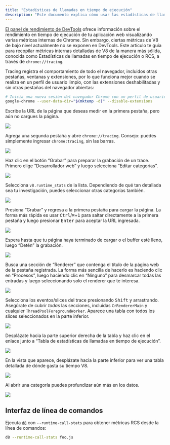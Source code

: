 ```yaml
---
title: "Estadísticas de llamadas en tiempo de ejecución"
description: "Este documento explica cómo usar las estadísticas de llamadas en tiempo de ejecución para obtener métricas internas detalladas de V8."
---
```

[El panel de rendimiento de DevTools](https://developers.google.com/web/tools/chrome-devtools/evaluate-performance/) ofrece información sobre el rendimiento en tiempo de ejecución de tu aplicación web visualizando varias métricas internas de Chrome. Sin embargo, ciertas métricas de V8 de bajo nivel actualmente no se exponen en DevTools. Este artículo te guía para recopilar métricas internas detalladas de V8 de la manera más sólida, conocida como Estadísticas de llamadas en tiempo de ejecución o RCS, a través de `chrome://tracing`.

Tracing registra el comportamiento de todo el navegador, incluidos otras pestañas, ventanas y extensiones, por lo que funciona mejor cuando se realiza en un perfil de usuario limpio, con las extensiones deshabilitadas y sin otras pestañas del navegador abiertas:

```bash
# Inicia una nueva sesión del navegador Chrome con un perfil de usuario limpio y extensiones deshabilitadas
google-chrome --user-data-dir="$(mktemp -d)" --disable-extensions
```

Escribe la URL de la página que deseas medir en la primera pestaña, pero aún no cargues la página.

![](/_img/rcs/01.png)

Agrega una segunda pestaña y abre `chrome://tracing`. Consejo: puedes simplemente ingresar `chrome:tracing`, sin las barras.

![](/_img/rcs/02.png)

Haz clic en el botón “Grabar” para preparar la grabación de un trace. Primero elige “Desarrollador web” y luego selecciona “Editar categorías”.

![](/_img/rcs/03.png)

Selecciona `v8.runtime_stats` de la lista. Dependiendo de qué tan detallada sea tu investigación, puedes seleccionar otras categorías también.

![](/_img/rcs/04.png)

Presiona “Grabar” y regresa a la primera pestaña para cargar la página. La forma más rápida es usar <kbd>Ctrl</kbd>/<kbd>⌘</kbd>+<kbd>1</kbd> para saltar directamente a la primera pestaña y luego presionar <kbd>Enter</kbd> para aceptar la URL ingresada.

![](/_img/rcs/05.png)

Espera hasta que tu página haya terminado de cargar o el buffer esté lleno, luego “Detén” la grabación.

![](/_img/rcs/06.png)

Busca una sección de “Renderer” que contenga el título de la página web de la pestaña registrada. La forma más sencilla de hacerlo es haciendo clic en “Procesos”, luego haciendo clic en “Ninguno” para desmarcar todas las entradas y luego seleccionando solo el renderer que te interesa.

![](/_img/rcs/07.png)

Selecciona los eventos/slices del trace presionando <kbd>Shift</kbd> y arrastrando. Asegúrate de cubrir _todas_ las secciones, incluidas `CrRendererMain` y cualquier `ThreadPoolForegroundWorker`. Aparece una tabla con todos los slices seleccionados en la parte inferior.

![](/_img/rcs/08.png)

Desplázate hacia la parte superior derecha de la tabla y haz clic en el enlace junto a “Tabla de estadísticas de llamadas en tiempo de ejecución”.

![](/_img/rcs/09.png)

En la vista que aparece, desplázate hacia la parte inferior para ver una tabla detallada de dónde gasta su tiempo V8.

![](/_img/rcs/10.png)

Al abrir una categoría puedes profundizar aún más en los datos.

![](/_img/rcs/11.png)

## Interfaz de línea de comandos

Ejecuta [`d8`](/docs/d8) con `--runtime-call-stats` para obtener métricas RCS desde la línea de comandos:

```bash
d8 --runtime-call-stats foo.js
```
